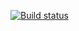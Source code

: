 [![Build status](https://ci.appveyor.com/api/projects/status/t4bqfw3g2b80i3qc?svg=true)](https://ci.appveyor.com/project/DurckinaMilana/env-pjkm4)